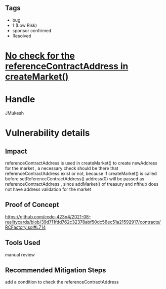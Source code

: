 ## Tags

- bug
- 1 (Low Risk)
- sponsor confirmed
- Resolved

# [No check for the referenceContractAddress in createMarket()](https://github.com/code-423n4/2021-08-realitycards-findings/issues/50) 

# Handle

JMukesh


# Vulnerability details

## Impact

 referenceContractAddress  is used in createMarket() to create newAddress  for the market , a necessary check should be there that referenceContractAddress exist or not, because if createMarket() is called before setReferenceContractAddress() address(0) will be passed as referenceContractAddress , since addMarket() of treasury and nfthub does not have address validation for the market

## Proof of Concept
https://github.com/code-423n4/2021-08-realitycards/blob/39d711fdd762c32378abf50dc56ec51a21592917/contracts/RCFactory.sol#L714

## Tools Used

manual review

## Recommended Mitigation Steps

add a condition to check the referenceContractAddress

